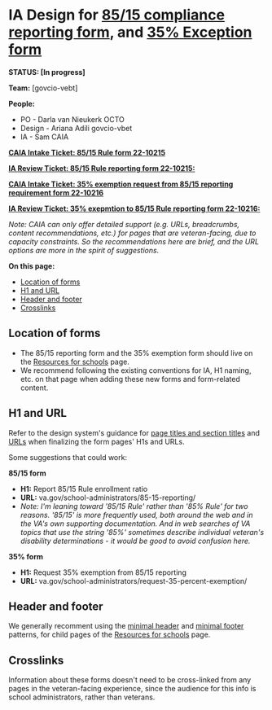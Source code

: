 # IA Design for [85/15 compliance reporting form](https://www.vba.va.gov/pubs/forms/vba-22-10215-are.pdf), and [35% Exception form](https://www.vba.va.gov/pubs/forms/vba-22-10216-are.pdf)

**STATUS: [In progress]**

**Team:** [govcio-vebt]

**People:** 

- PO - Darla van Nieukerk OCTO
- Design - Ariana Adili govcio-vbet
- IA - Sam CAIA

[**CAIA Intake Ticket: 85/15 Rule form 22-10215**](https://github.com/department-of-veterans-affairs/va.gov-team/issues/92591) 

[**IA Review Ticket: 85/15 Rule reporting form 22-10215:** ](https://github.com/department-of-veterans-affairs/va.gov-team/issues/92142)

[**CAIA Intake Ticket: 35% exemption request from 85/15 reporting requirement form 22-10216**](https://github.com/department-of-veterans-affairs/va.gov-team/issues/92587) 

[**IA Review Ticket: 35% exepmtion to 85/15 Rule reporting form 22-10216:** ](https://github.com/department-of-veterans-affairs/va.gov-team/issues/92143)

*Note: CAIA can only offer detailed support (e.g. URLs, breadcrumbs, content recommendations, etc.) for pages that are veteran-facing, due to capacity constraints. So the recommendations here are brief, and the URL options are more in the spirit of suggestions.*


**On this page:**
- [Location of forms](#location-of-forms)
- [H1 and URL](#H1-and-URL)
- [Header and footer](#header-and-footer)
- [Crosslinks](#crosslinks)


## <a name="location-of-forms"></a>Location of forms<br>

- The 85/15 reporting form and the 35% exemption form should live on the [Resources for schools](https://www.va.gov/school-administrators/) page. 
- We recommend following the existing conventions for IA, H1 naming, etc. on that page when adding these new forms and form-related content. 

## <a name="H1 and URL"></a>H1 and URL<br>

Refer to the design system's guidance for [page titles and section titles](https://design.va.gov/content-style-guide/page-titles-and-section-titles) and [URLs](https://design.va.gov/components/url-standards/) when finalizing the form pages' H1s and URLs.

Some suggestions that could work:

**85/15 form**
- **H1:** Report 85/15 Rule enrollment ratio
- **URL:** va.gov/school-administrators/85-15-reporting/
- *Note: I'm leaning toward '85/15 Rule' rather than '85% Rule' for two reasons. '85/15' is more frequently used, both around the web and in the VA's own supporting documentation. And in web searches of VA topics that use the string '85%' sometimes describe individual veteran's disability determinations - it would be good to avoid confusion here.*

  
**35% form**
- **H1:** Request 35% exemption from 85/15 reporting
- **URL:** va.gov/school-administrators/request-35-percent-exemption/


  
## <a name="header and footer"></a>Header and footer<br>

We generally recomment using the [minimal header](https://design.va.gov/components/header/header-minimal) and [minimal footer](https://design.va.gov/components/footer/footer-minimal) patterns, for child pages of the [Resources for schools](https://www.va.gov/school-administrators/) page.

## <a name="crosslinks"></a>Crosslinks<br>

Information about these forms doesn't need to be cross-linked from any pages in the veteran-facing experience, since the  audience for this info is school administrators, rather than veterans.


